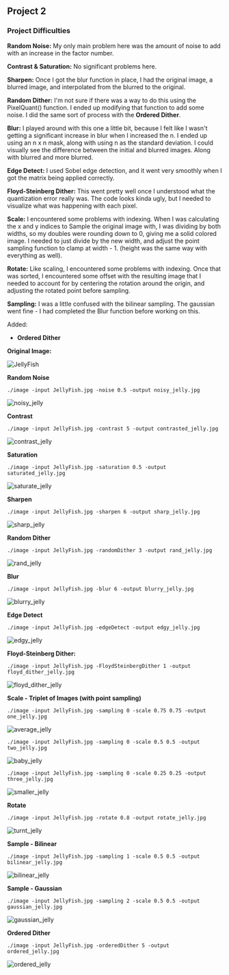 ## Project 2


### Project Difficulties

**Random Noise:** My only main problem here was the amount of noise to add with an increase in the factor number. 

**Contrast & Saturation:** No significant problems here.

**Sharpen:** Once I got the blur function in place, I had the original image, a blurred image, and interpolated from the blurred to the original.

**Random Dither:** I'm not sure if there was a way to do this using the PixelQuant() function. I ended up modifying that function to add some noise. I did the same sort of process with the **Ordered Dither**.

**Blur:** I played around with this one a little bit, because I felt like I wasn't getting a significant increase in blur when I increased the n. I ended up using an n x n mask, along with using n as the standard deviation. I could visually see the difference between the initial and blurred images. Along with blurred and more blurred.

**Edge Detect:** I used Sobel edge detection, and it went very smoothly when I got the matrix being applied correctly.

**Floyd-Steinberg Dither:** This went pretty well once I understood what the quantization error really was. The code looks kinda ugly, but I needed to visualize what was happening with each pixel.

**Scale:** I encountered some problems with indexing. When I was calculating the x and y indices to Sample the original image with, I was dividing by both widths, so my doubles were rounding down to 0, giving me a solid colored image. I needed to just divide by the new width, and adjust the point sampling function to clamp at width - 1.  (height was the same way with everything as well).

**Rotate:** Like scaling, I encountered some problems with indexing. Once that was sorted, I encountered some offset with the resulting image that I needed to account for by centering the rotation around the origin, and adjusting the rotated point before sampling.

**Sampling:** I was a little confused with the bilinear sampling. The gaussian went fine - I had completed the Blur function before working on this.

Added: 
- **Ordered Dither**


**Original Image:**

![JellyFish](https://user-images.githubusercontent.com/59031606/108917069-c86d2c00-75f4-11eb-837c-1c95ceeba257.jpg)

**Random Noise**

`./image -input JellyFish.jpg -noise 0.5 -output noisy_jelly.jpg`

![noisy_jelly](https://user-images.githubusercontent.com/59031606/108917808-f2731e00-75f5-11eb-981b-37003d7165e7.jpg)

**Contrast**

`./image -input JellyFish.jpg -contrast 5 -output contrasted_jelly.jpg`

![contrast_jelly](https://user-images.githubusercontent.com/59031606/108917904-1898be00-75f6-11eb-890e-85d84afd35d6.jpg)

**Saturation**

`./image -input JellyFish.jpg -saturation 0.5 -output saturated_jelly.jpg`

![saturate_jelly](https://user-images.githubusercontent.com/59031606/108918022-4b42b680-75f6-11eb-9359-5d4721539e0c.jpg)

**Sharpen**

`./image -input JellyFish.jpg -sharpen 6 -output sharp_jelly.jpg`

![sharp_jelly](https://user-images.githubusercontent.com/59031606/108917354-387bb200-75f5-11eb-8376-5ca2719396ba.jpg)

**Random Dither**

`./image -input JellyFish.jpg -randomDither 3 -output rand_jelly.jpg`

![rand_jelly](https://user-images.githubusercontent.com/59031606/108917451-5c3ef800-75f5-11eb-9594-da93a8b15bd7.jpg)

**Blur**

`./image -input JellyFish.jpg -blur 6 -output blurry_jelly.jpg`

![blurry_jelly](https://user-images.githubusercontent.com/59031606/108917164-ee92cc00-75f4-11eb-9897-69493d5316e5.jpg)

**Edge Detect**

`./image -input JellyFish.jpg -edgeDetect -output edgy_jelly.jpg`

![edgy_jelly](https://user-images.githubusercontent.com/59031606/108917029-b8554c80-75f4-11eb-9681-9d745d560805.jpg)

**Floyd-Steinberg Dither:**

`./image -input JellyFish.jpg -FloydSteinbergDither 1 -output floyd_dither_jelly.jpg`

![floyd_dither_jelly](https://user-images.githubusercontent.com/59031606/108916965-a2e02280-75f4-11eb-8aac-58cafcb4756a.jpg)

**Scale - Triplet of Images (with point sampling)**

`./image -input JellyFish.jpg -sampling 0 -scale 0.75 0.75 -output one_jelly.jpg`

![average_jelly](https://user-images.githubusercontent.com/59031606/108938416-a8019980-7615-11eb-9f4e-f348c21015c9.jpg)

`./image -input JellyFish.jpg -sampling 0 -scale 0.5 0.5 -output two_jelly.jpg`

![baby_jelly](https://user-images.githubusercontent.com/59031606/108935624-ab942100-7613-11eb-92ca-84f43bd4d9d3.png)

`./image -input JellyFish.jpg -sampling 0 -scale 0.25 0.25 -output three_jelly.jpg`

![smaller_jelly](https://user-images.githubusercontent.com/59031606/108938439-af28a780-7615-11eb-9ae8-3d912b30f295.jpg)


**Rotate**

`./image -input JellyFish.jpg -rotate 0.8 -output rotate_jelly.jpg`

![turnt_jelly](https://user-images.githubusercontent.com/59031606/109109478-03f21e00-76fb-11eb-986a-aa2dfedea053.jpg)

**Sample - Bilinear**

`./image -input JellyFish.jpg -sampling 1 -scale 0.5 0.5 -output bilinear_jelly.jpg`

![bilinear_jelly](https://user-images.githubusercontent.com/59031606/109203778-2ff8b800-776a-11eb-98a7-0669a2c2935b.jpg)

**Sample - Gaussian**

`./image -input JellyFish.jpg -sampling 2 -scale 0.5 0.5 -output gaussian_jelly.jpg`

![gaussian_jelly](https://user-images.githubusercontent.com/59031606/109203810-36872f80-776a-11eb-901b-d952df99396c.jpg)


**Ordered Dither**

`./image -input JellyFish.jpg -orderedDither 5 -output ordered_jelly.jpg`

![ordered_jelly](https://user-images.githubusercontent.com/59031606/108917646-b0e27300-75f5-11eb-9b7d-7e8186082a97.jpg)
